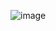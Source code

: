 
![image](https://github.com/Bizarrespace/254-Open-Source-SoftDev/assets/78052960/679aa8af-5ab9-4ac3-9c1a-f7fc7e2124b4)
